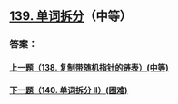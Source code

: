 ## [139. 单词拆分](https://leetcode-cn.com/problems/merge-two-sorted-lists/)（中等）





### 答案：



#### [上一题（138. 复制带随机指针的链表）(中等)](https://github.com/sdwwld/leetCode/blob/master/src/main/java/com/wld/java/leetcode/leetCode0138.md)

#### [下一题（140. 单词拆分 II）(困难)](https://github.com/sdwwld/leetCode/blob/master/src/main/java/com/wld/java/leetcode/leetCode0140.md)